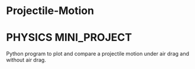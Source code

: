 # Projectile-Motion
# PHYSICS MINI_PROJECT

Python program to plot and compare a projectile motion under air drag and without air drag.

